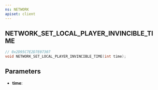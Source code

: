 ```yaml
---
ns: NETWORK
apiset: client
---
```

## NETWORK_SET_LOCAL_PLAYER_INVINCIBLE_TIME

```c
// 0x2D95C7E2D7E07307
void NETWORK_SET_LOCAL_PLAYER_INVINCIBLE_TIME(int time);
```


## Parameters
* **time**:



